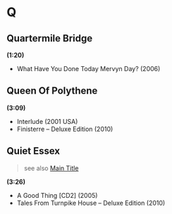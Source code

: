 # Q

## Quartermile Bridge

**(1:20)**

* What Have You Done Today Mervyn Day? (2006)

## Queen Of Polythene

**(3:09)**

* Interlude (2001 USA)
* Finisterre – Deluxe Edition (2010)

## Quiet Essex

> see also [Main Title](m.md#main-title)

**(3:26)**

* A Good Thing [CD2] (2005)
* Tales From Turnpike House – Deluxe Edition (2010)
